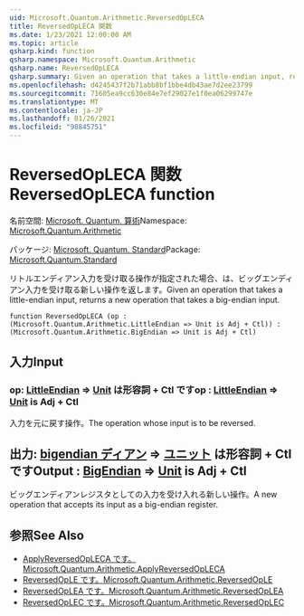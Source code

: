 ```yaml
---
uid: Microsoft.Quantum.Arithmetic.ReversedOpLECA
title: ReversedOpLECA 関数
ms.date: 1/23/2021 12:00:00 AM
ms.topic: article
qsharp.kind: function
qsharp.namespace: Microsoft.Quantum.Arithmetic
qsharp.name: ReversedOpLECA
qsharp.summary: Given an operation that takes a little-endian input, returns a new operation that takes a big-endian input.
ms.openlocfilehash: d4245437f2b71abb8bf1bbe4db43ae7d2ee23799
ms.sourcegitcommit: 71605ea9cc630e84e7ef29027e1f0ea06299747e
ms.translationtype: MT
ms.contentlocale: ja-JP
ms.lasthandoff: 01/26/2021
ms.locfileid: "98845751"
---
```

# <a name="reversedopleca-function"></a><span data-ttu-id="64847-102">ReversedOpLECA 関数</span><span class="sxs-lookup"><span data-stu-id="64847-102">ReversedOpLECA function</span></span>

<span data-ttu-id="64847-103">名前空間: [Microsoft. Quantum. 算術](xref:Microsoft.Quantum.Arithmetic)</span><span class="sxs-lookup"><span data-stu-id="64847-103">Namespace: [Microsoft.Quantum.Arithmetic](xref:Microsoft.Quantum.Arithmetic)</span></span>

<span data-ttu-id="64847-104">パッケージ: [Microsoft. Quantum. Standard](https://nuget.org/packages/Microsoft.Quantum.Standard)</span><span class="sxs-lookup"><span data-stu-id="64847-104">Package: [Microsoft.Quantum.Standard](https://nuget.org/packages/Microsoft.Quantum.Standard)</span></span>


<span data-ttu-id="64847-105">リトルエンディアン入力を受け取る操作が指定された場合、は、ビッグエンディアン入力を受け取る新しい操作を返します。</span><span class="sxs-lookup"><span data-stu-id="64847-105">Given an operation that takes a little-endian input, returns a new operation that takes a big-endian input.</span></span>

```qsharp
function ReversedOpLECA (op : (Microsoft.Quantum.Arithmetic.LittleEndian => Unit is Adj + Ctl)) : (Microsoft.Quantum.Arithmetic.BigEndian => Unit is Adj + Ctl)
```


## <a name="input"></a><span data-ttu-id="64847-106">入力</span><span class="sxs-lookup"><span data-stu-id="64847-106">Input</span></span>

### <a name="op--littleendian--unit--is-adj--ctl"></a><span data-ttu-id="64847-107">op: [LittleEndian](xref:Microsoft.Quantum.Arithmetic.LittleEndian) => [Unit](xref:microsoft.quantum.lang-ref.unit)  は形容詞 + Ctl です</span><span class="sxs-lookup"><span data-stu-id="64847-107">op : [LittleEndian](xref:Microsoft.Quantum.Arithmetic.LittleEndian) => [Unit](xref:microsoft.quantum.lang-ref.unit)  is Adj + Ctl</span></span>

<span data-ttu-id="64847-108">入力を元に戻す操作。</span><span class="sxs-lookup"><span data-stu-id="64847-108">The operation whose input is to be reversed.</span></span>



## <a name="output--bigendian--unit--is-adj--ctl"></a><span data-ttu-id="64847-109">出力: [bigendian ディアン](xref:Microsoft.Quantum.Arithmetic.BigEndian) => [ユニット](xref:microsoft.quantum.lang-ref.unit)  は形容詞 + Ctl です</span><span class="sxs-lookup"><span data-stu-id="64847-109">Output : [BigEndian](xref:Microsoft.Quantum.Arithmetic.BigEndian) => [Unit](xref:microsoft.quantum.lang-ref.unit)  is Adj + Ctl</span></span>

<span data-ttu-id="64847-110">ビッグエンディアンレジスタとしての入力を受け入れる新しい操作。</span><span class="sxs-lookup"><span data-stu-id="64847-110">A new operation that accepts its input as a big-endian register.</span></span>

## <a name="see-also"></a><span data-ttu-id="64847-111">参照</span><span class="sxs-lookup"><span data-stu-id="64847-111">See Also</span></span>

- [<span data-ttu-id="64847-112">ApplyReversedOpLECA です。</span><span class="sxs-lookup"><span data-stu-id="64847-112">Microsoft.Quantum.Arithmetic.ApplyReversedOpLECA</span></span>](xref:Microsoft.Quantum.Arithmetic.ApplyReversedOpLECA)
- [<span data-ttu-id="64847-113">ReversedOpLE です。</span><span class="sxs-lookup"><span data-stu-id="64847-113">Microsoft.Quantum.Arithmetic.ReversedOpLE</span></span>](xref:Microsoft.Quantum.Arithmetic.ReversedOpLE)
- [<span data-ttu-id="64847-114">ReversedOpLEA です。</span><span class="sxs-lookup"><span data-stu-id="64847-114">Microsoft.Quantum.Arithmetic.ReversedOpLEA</span></span>](xref:Microsoft.Quantum.Arithmetic.ReversedOpLEA)
- [<span data-ttu-id="64847-115">ReversedOpLEC です。</span><span class="sxs-lookup"><span data-stu-id="64847-115">Microsoft.Quantum.Arithmetic.ReversedOpLEC</span></span>](xref:Microsoft.Quantum.Arithmetic.ReversedOpLEC)